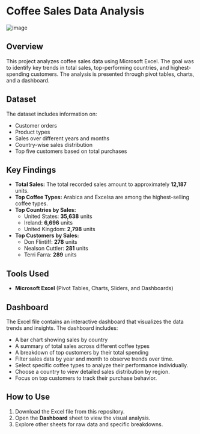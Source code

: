 # Coffee Sales Data Analysis

![image](https://github.com/user-attachments/assets/106007fb-927c-4a81-9677-686ad7ef9fc1)

## Overview

This project analyzes coffee sales data using Microsoft Excel. The goal was to identify key trends in total sales, top-performing countries, and highest-spending customers. The analysis is presented through pivot tables, charts, and a dashboard.

## Dataset

The dataset includes information on:

- Customer orders
- Product types
- Sales over different years and months
- Country-wise sales distribution
- Top five customers based on total purchases

## Key Findings

- **Total Sales:** The total recorded sales amount to approximately **12,187** units.
- **Top Coffee Types:** Arabica and Excelsa are among the highest-selling coffee types.
- **Top Countries by Sales:**
  - United States: **35,638** units
  - Ireland: **6,696** units
  - United Kingdom: **2,798** units
- **Top Customers by Sales:**
  - Don Flintiff: **278** units
  - Nealson Cuttler: **281** units
  - Terri Farra: **289** units

## Tools Used

- **Microsoft Excel** (Pivot Tables, Charts, Sliders, and Dashboards)

## Dashboard

The Excel file contains an interactive dashboard that visualizes the data trends and insights. The dashboard includes:

- A bar chart showing sales by country
- A summary of total sales across different coffee types
- A breakdown of top customers by their total spending
- Filter sales data by year and month to observe trends over time.
- Select specific coffee types to analyze their performance individually.
- Choose a country to view detailed sales distribution by region.
- Focus on top customers to track their purchase behavior.

## How to Use

1. Download the Excel file from this repository.
2. Open the **Dashboard** sheet to view the visual analysis.
3. Explore other sheets for raw data and specific breakdowns.



